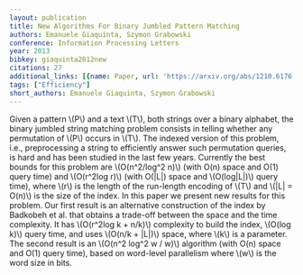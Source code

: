 ```yaml
---
layout: publication
title: New Algorithms For Binary Jumbled Pattern Matching
authors: Emanuele Giaquinta, Szymon Grabowski
conference: Information Processing Letters
year: 2013
bibkey: giaquinta2012new
citations: 27
additional_links: [{name: Paper, url: 'https://arxiv.org/abs/1210.6176'}]
tags: ["Efficiency"]
short_authors: Emanuele Giaquinta, Szymon Grabowski
---
```

Given a pattern \\(P\\) and a text \\(T\\), both strings over a binary alphabet, the
binary jumbled string matching problem consists in telling whether any
permutation of \\(P\\) occurs in \\(T\\). The indexed version of this problem, i.e.,
preprocessing a string to efficiently answer such permutation queries, is hard
and has been studied in the last few years. Currently the best bounds for this
problem are \\(O(n^2/log^2 n)\\) (with O(n) space and O(1) query time) and
\\(O(r^2log r)\\) (with O(|L|) space and \\(O(log|L|)\\) query time), where \\(r\\) is
the length of the run-length encoding of \\(T\\) and \\(|L| = O(n)\\) is the size of
the index. In this paper we present new results for this problem. Our first
result is an alternative construction of the index by Badkobeh et al. that
obtains a trade-off between the space and the time complexity. It has
\\(O(r^2log k + n/k)\\) complexity to build the index, \\(O(log k)\\) query time, and
uses \\(O(n/k + |L|)\\) space, where \\(k\\) is a parameter. The second result is an
\\(O(n^2 log^2 w / w)\\) algorithm (with O(n) space and O(1) query time), based on
word-level parallelism where \\(w\\) is the word size in bits.